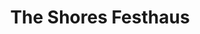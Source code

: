 ---
title: "The Shores Festhaus"
url: /daytona-beach-shores/the-shores-festhaus/
shop: Allgemein
---